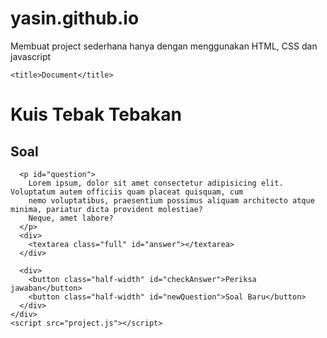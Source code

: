 # yasin.github.io
Membuat project sederhana hanya dengan menggunakan HTML, CSS dan javascript

<!DOCTYPE html>
<html lang="en">
  <head>
    <meta charset="UTF-8" />
    <meta name="viewport" content="width=device-width, initial-scale=1.0" />
    <link
      href="https://fonts.googleapis.com/css2?family=Pacifico&family=Source+Sans+Pro&display=swap"
      rel="stylesheet"
    />
    <link rel="stylesheet" href="project.css" />

    <title>Document</title>
  </head>
  <body>
    <div class="container center gray">
      <h1>Kuis Tebak Tebakan</h1>
      <h2>Soal</h2>
      
      <p id="question">
        Lorem ipsum, dolor sit amet consectetur adipisicing elit. Voluptatum autem officiis quam placeat quisquam, cum
        nemo voluptatibus, praesentium possimus aliquam architecto atque minima, pariatur dicta provident molestiae?
        Neque, amet labore?
      </p>
      <div>
        <textarea class="full" id="answer"></textarea>
      </div>

      <div>
        <button class="half-width" id="checkAnswer">Periksa jawaban</button>
        <button class="half-width" id="newQuestion">Soal Baru</button>
      </div>
    </div>
    <script src="project.js"></script>
  </body>
</html>
